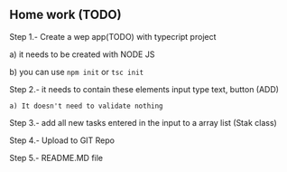 ## Home work (TODO)
Step 1.- Create a wep app(TODO)  with typecript project 

   a) it needs to be created with NODE JS

   b) you can use `npm init` or `tsc init` 

Step 2.- it needs to contain these elements input type text, button (ADD)

    a) It doesn't need to validate nothing 

Step 3.- add all new tasks entered in the input to a array list (Stak class)

Step 4.- Upload to GIT Repo

Step 5.-  README.MD file 

